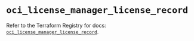 # `oci_license_manager_license_record`

Refer to the Terraform Registry for docs: [`oci_license_manager_license_record`](https://registry.terraform.io/providers/oracle/oci/6.18.0/docs/resources/license_manager_license_record).
